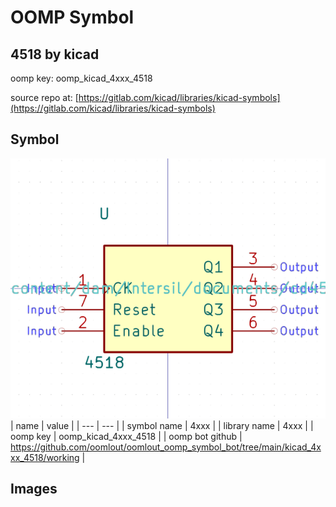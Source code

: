 # OOMP Symbol  
## 4518  by kicad  
  
oomp key: oomp_kicad_4xxx_4518  
  
source repo at: [https://gitlab.com/kicad/libraries/kicad-symbols](https://gitlab.com/kicad/libraries/kicad-symbols)  
## Symbol  
  
[![working.png](working_600.png)](working.png)  
| name | value | 
| --- | --- | 
| symbol name | 4xxx | 
| library name | 4xxx | 
| oomp key | oomp_kicad_4xxx_4518 | 
| oomp bot github | https://github.com/oomlout/oomlout_oomp_symbol_bot/tree/main/kicad_4xxx_4518/working | 
## Images  
